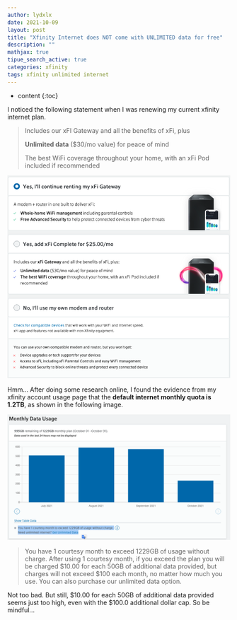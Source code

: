 ```yaml
---
author: lydxlx
date: 2021-10-09
layout: post
title: "Xfinity Internet does NOT come with UNLIMITED data for free"
description: ""
mathjax: true
tipue_search_active: true
categories: xfinity
tags: xfinity unlimited internet
---
```


* content
{:toc}

I noticed the following statement when I was renewing my current xfinity internet plan.

> Includes our xFI Gateway and all the benefits of xFi, plus
> 
> **Unlimited data** ($30/mo value) for peace of mind
> 
> The best WiFi coverage throughout your home, with an xFi Pod included if recommended

![](/images/2021-10-09_01.png)

Hmm... After doing some research online, I found the evidence from my xfinity account usage page that the **default internet monthly quota is 1.2TB**, as shown in the following image.

![](/images/2021-10-09_02.png)

> You have 1 courtesy month to exceed 1229GB of usage without charge.
> After using 1 courtesy month, if you exceed the plan you will be charged $10.00 for each 50GB of additional data provided, but charges will not exceed $100 each month, no matter how much you use. You can also purchase our unlimited data option.

Not too bad. But still, $10.00 for each 50GB of additional data provided seems just too high, even with the $100.0 additional dollar cap. So be mindful...









